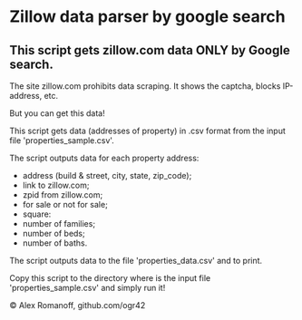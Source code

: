 # Zillow data parser by google search
## This script gets zillow.com data ONLY by Google search.

The site zillow.com prohibits data scraping. It shows the captcha, blocks IP-address, etc.

But you can get this data!

This script gets data (addresses of property) in .csv format from the input file 'properties_sample.csv'.

The script outputs data for each property address:
- address (build & street, city, state, zip_code);
- link to zillow.com;
- zpid from zillow.com;
- for sale or not for sale;
- square:
- number of families;
- number of beds;
- number of baths.

The script outputs data to the file 'properties_data.csv' and to print.

Copy this script to the directory where is the input file 'properties_sample.csv' and simply run it!

© Alex Romanoff, github.com/ogr42

